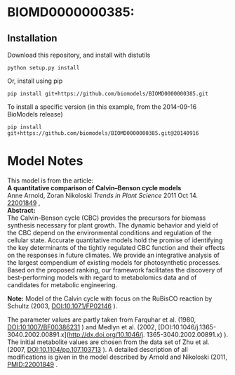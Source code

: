 # BIOMD0000000385: 

## Installation

Download this repository, and install with distutils

`python setup.py install`

Or, install using pip

`pip install git+https://github.com/biomodels/BIOMD0000000385.git`

To install a specific version (in this example, from the 2014-09-16 BioModels release)

`pip install git+https://github.com/biomodels/BIOMD0000000385.git@20140916`


# Model Notes


This model is from the article:  
**A quantitative comparison of Calvin–Benson cycle models**   
Anne Arnold, Zoran Nikoloski _Trends in Plant Science_ 2011 Oct 14.
[22001849](http://www.ncbi.nlm.nih.gov/pubmed/22001849) ,  
**Abstract:**   
The Calvin-Benson cycle (CBC) provides the precursors for biomass synthesis
necessary for plant growth. The dynamic behavior and yield of the CBC depend
on the environmental conditions and regulation of the cellular state. Accurate
quantitative models hold the promise of identifying the key determinants of
the tightly regulated CBC function and their effects on the responses in
future climates. We provide an integrative analysis of the largest compendium
of existing models for photosynthetic processes. Based on the proposed
ranking, our framework facilitates the discovery of best-performing models
with regard to metabolomics data and of candidates for metabolic engineering.

**Note:** Model of the Calvin cycle with focus on the RuBisCO reaction by Schultz (2003, [DOI:10.1071/FP02146](http://dx.doi.org/10.1071/FP02146) ). 

The parameter values are partly taken from Farquhar et al. (1980,
[DOI:10.1007/BF00386231](http://dx.doi.org/10.1007/BF00386231) ) and Medlyn et
al. (2002, [DOI:10.1046/j.1365-3040.2002.00891.x](http://dx.doi.org/10.1046/j.
1365-3040.2002.00891.x) ). The initial metabolite values are chosen from the
data set of Zhu et al. (2007,
[DOI:10.1104/pp.107.103713](http://dx.doi.org/10.1104/pp.107.103713) ). A
detailed description of all modifications is given in the model described by
Arnold and Nikoloski (2011,
[PMID:22001849](http://www.ncbi.nlm.nih.gov/pubmed/22001849) .


